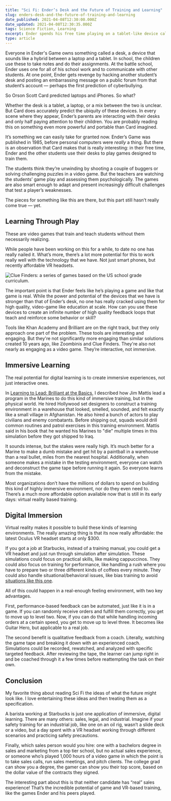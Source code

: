 ```yaml
---
title: "Sci Fi: Ender’s Desk and the Future of Training and Learning"
slug: enders-desk-and-the-future-of-training-and-learning
date_published: 2021-04-08T12:30:00.000Z
date_updated: 2021-04-08T12:30:35.000Z
tags: Science Fiction, Learning
excerpt: Ender spends his free time playing on a tablet-like device called a desk. Predicting the prevalence of iPads and laptops is remarkable, but there's an even more interesting prediction behind Ender's Desk.
type: article
---
```


Everyone in Ender's Game owns something called a desk, a device that sounds like a hybrid between a laptop and a tablet. In school, the children use these to take notes and do their assignments. At the battle school, Ender uses one for all of his school work and to communicate with other students. At one point, Ender gets revenge by hacking another student’s desk and posting an embarrassing message on a public forum from that student’s account — perhaps the first prediction of cyberbullying.

So Orson Scott Card predicted laptops and iPhones. So what?

Whether the desk is a tablet, a laptop, or a mix between the two is unclear. But Card does accurately predict the ubiquity of these devices. In every scene where they appear, Ender’s parents are interacting with their desks and only half paying attention to their children. You are probably reading this on something even more powerful and portable than Card imagined.

It’s something we can easily take for granted now. Ender’s Game was published in 1985, before personal computers were *really* a thing. But there is an observation that Card makes that is really interesting: in their free time, Ender and the other students use their desks to play games designed to train them.

The students think they’re unwinding by shooting a couple of buggers or solving challenging puzzles in a video game. But the teachers are watching the students’ game play and assessing them psychologically. The games are also smart enough to adapt and present increasingly difficult challenges that test a player’s weaknesses.

The pieces for something like this are there, but this part still hasn’t really come true — yet.

## Learning Through Play

These are video games that train and teach students without them necessarily realizing.

While people have been working on this for a while, to date no one has really nailed it. What’s more, there’s a lot more potential for this to work really well with the technology that we have. Not just smart phones, but recently affordable VR headsets.

![Clue Finders: a series of games based on the US school grade curriculum.](https://zkf.io/content/images/2021/04/The_ClueFinders.jpg) 

The important point is that Ender feels like he’s playing a game and like that game is real. While the power and potential of the devices that we have is stronger than that of Ender’s desk, no one has really cracked using them for high quality, video-game like education at scale. How can you use these devices to create an infinite number of high quality feedback loops that teach and reinforce some behavior or skill?

Tools like Khan Academy and Brilliant are on the right track, but they only approach one part of the problem. These tools are interesting and engaging. But they're not significantly more engaging than similar solutions created 10 years ago, like Zoombinis and Clue Finders. They're also not nearly as engaging as a video game. They’re interactive, not immersive.

## Immersive Learning

The real potential for digital learning is to create immersive experiences, not just interactive ones.

In [Learning to Lead: Brilliant at the Basics](https://zkf.io/learning-to-lead-brilliant-at-the-basics/), I described how Jim Mattis lead a program in the Marines to do this kind of immersive training, but in the physical world. He hired Hollywood set designers to construct a training environment in a warehouse that looked, smelled, sounded, and felt exactly like a small village in Afghanistan. He also hired a bunch of actors to play civilians and enemy combatants. Before shipping out, squads would drill common routines and patrol exercises in this training environment. Mattis said in his book that he wanted his Marines to "die" multiple times in this simulation before they got shipped to Iraq.

It sounds intense, but the stakes were really high. It’s much better for a Marine to make a dumb mistake and get hit by a paintball in a warehouse than a real bullet, miles from the nearest hospital. Additionally, when someone makes a mistake in the testing environment, everyone can watch and deconstruct the game tape before running it again. So everyone learns from the mistake.

Most organizations don’t have the millions of dollars to spend on building this kind of highly immersive environment, nor do they even need to. There’s a much more affordable option available now that is still in its early days: virtual reality based training.

## Digital Immersion

Virtual reality makes it possible to build these kinds of learning environments. The really amazing thing is that its now really affordable: the latest Oculus VR headset starts at only $300.

If you got a job at Starbucks, instead of a training manual, you could get a VR headset and just run through simulation after simulation. These simulations could focus on practical skills, like making cappuccinos. They could also focus on training for performance, like handling a rush where you have to prepare two or three different kinds of coffees every minute. They could also handle situational/behavioral issues, like bias training to avoid [situations like this one](https://www.theguardian.com/business/2018/apr/19/starbucks-black-men-feared-for-lives-philadelphia).

All of this could happen in a real-enough feeling environment, with two key advantages.

First, performance-based feedback can be automated, just like it is in a game. If you can randomly receive orders and fulfill them correctly, you get to move up to level two. Now, if you can do that while handling incoming orders at a certain speed, you get to move up to level three. It becomes like Guitar Hero, but applicable to a real job.

The second benefit is qualitative feedback from a coach. Literally, watching the game tape and breaking it down with an experienced coach. Simulations could be recorded, rewatched, and analyzed with specific targeted feedback. After reviewing the tape, the learner can jump right in and be coached through it a few times before reattempting the task on their own.

## Conclusion

My favorite thing about reading Sci Fi the ideas of what the future might look like. I love entertaining these ideas and then treating them as a specification.

A barista working at Starbucks is just one application of immersive, digital learning. There are many others: sales, legal, and industrial. Imagine if your safety training for an industrial job, like one on an oil rig, wasn’t a slide deck or a video, but a day spent with a VR headset working through different scenarios and practicing safety precautions.

Finally, which sales person would you hire: one with a bachelors degree in sales and marketing from a top tier school, but no actual sales experience, or someone who’s played 1,000 hours of a video game in which the point is to take sales calls, run sales meetings, and pitch clients. The college grad can show you a degree, the gamer can show you their top score, based on the dollar value of the contracts they signed.

The interesting part about this is that neither candidate has “real” sales experience! That’s the incredible potential of game and VR-based training, like the games Ender and his peers played.
